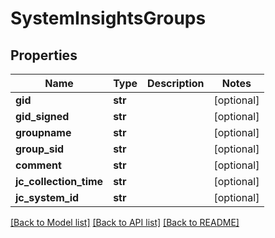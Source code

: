 # SystemInsightsGroups

## Properties
Name | Type | Description | Notes
------------ | ------------- | ------------- | -------------
**gid** | **str** |  | [optional] 
**gid_signed** | **str** |  | [optional] 
**groupname** | **str** |  | [optional] 
**group_sid** | **str** |  | [optional] 
**comment** | **str** |  | [optional] 
**jc_collection_time** | **str** |  | [optional] 
**jc_system_id** | **str** |  | [optional] 

[[Back to Model list]](../README.md#documentation-for-models) [[Back to API list]](../README.md#documentation-for-api-endpoints) [[Back to README]](../README.md)


